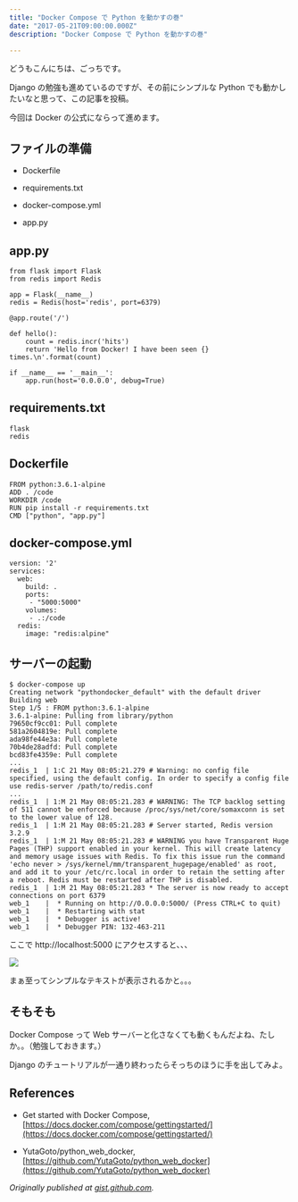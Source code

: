 ```yaml
---
title: "Docker Compose で Python を動かすの巻"
date: "2017-05-21T09:00:00.000Z"
description: "Docker Compose で Python を動かすの巻"

---
```


どうもこんにちは、ごっちです。

Django の勉強も進めているのですが、その前にシンプルな Python でも動かしたいなと思って、この記事を投稿。

今回は Docker の公式にならって進めます。

## ファイルの準備

- Dockerfile

- requirements.txt

- docker-compose.yml

- app.py

## app.py

    from flask import Flask
    from redis import Redis

    app = Flask(__name__)
    redis = Redis(host='redis', port=6379)

    @app.route('/')

    def hello():
    	count = redis.incr('hits')
    	return 'Hello from Docker! I have been seen {} times.\n'.format(count)

    if __name__ == '__main__':
    	app.run(host='0.0.0.0', debug=True)

## requirements.txt

    flask
    redis

## Dockerfile

    FROM python:3.6.1-alpine
    ADD . /code
    WORKDIR /code
    RUN pip install -r requirements.txt
    CMD ["python", "app.py"]

## docker-compose.yml

    version: '2'
    services:
      web:
        build: .
        ports:
         - "5000:5000"
        volumes:
         - .:/code
      redis:
        image: "redis:alpine"

## サーバーの起動

    $ docker-compose up
    Creating network "pythondocker_default" with the default driver
    Building web
    Step 1/5 : FROM python:3.6.1-alpine
    3.6.1-alpine: Pulling from library/python
    79650cf9cc01: Pull complete
    581a2604819e: Pull complete
    ada98fe44e3a: Pull complete
    70b4de28adfd: Pull complete
    bcd83fe4359e: Pull complete
    ...
    redis_1  | 1:C 21 May 08:05:21.279 # Warning: no config file specified, using the default config. In order to specify a config file use redis-server /path/to/redis.conf
    ...
    redis_1  | 1:M 21 May 08:05:21.283 # WARNING: The TCP backlog setting of 511 cannot be enforced because /proc/sys/net/core/somaxconn is set to the lower value of 128.
    redis_1  | 1:M 21 May 08:05:21.283 # Server started, Redis version 3.2.9
    redis_1  | 1:M 21 May 08:05:21.283 # WARNING you have Transparent Huge Pages (THP) support enabled in your kernel. This will create latency and memory usage issues with Redis. To fix this issue run the command 'echo never > /sys/kernel/mm/transparent_hugepage/enabled' as root, and add it to your /etc/rc.local in order to retain the setting after a reboot. Redis must be restarted after THP is disabled.
    redis_1  | 1:M 21 May 08:05:21.283 * The server is now ready to accept connections on port 6379
    web_1    |  * Running on http://0.0.0.0:5000/ (Press CTRL+C to quit)
    web_1    |  * Restarting with stat
    web_1    |  * Debugger is active!
    web_1    |  * Debugger PIN: 132-463-211

ここで http://localhost:5000 にアクセスすると、、、

![](https://cdn-images-1.medium.com/max/2044/0*nu6aDtYDJs5WCAP5.PNG)

まぁ至ってシンプルなテキストが表示されるかと。。。

## そもそも

Docker Compose って Web サーバーと化さなくても動くもんだよね、たしか。。（勉強しておきます。）

Django のチュートリアルが一通り終わったらそっちのほうに手を出してみよ。

## References

- Get started with Docker Compose, [https://docs.docker.com/compose/gettingstarted/](https://docs.docker.com/compose/gettingstarted/)

- YutaGoto/python_web_docker, [https://github.com/YutaGoto/python_web_docker](https://github.com/YutaGoto/python_web_docker)

_Originally published at [gist.github.com](https://gist.github.com/YutaGoto/e76424c77b1c4091683811e92e797c7f)._
